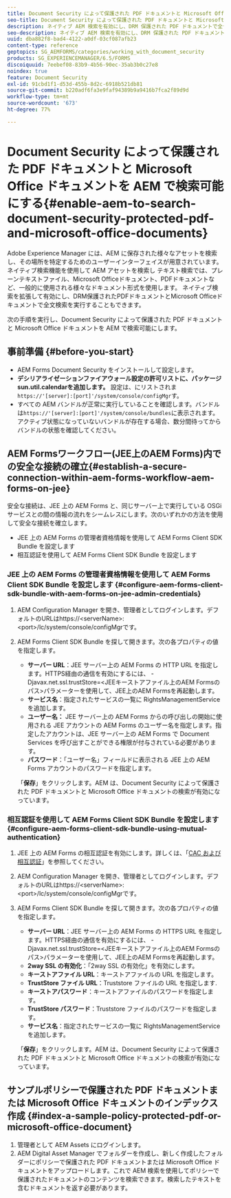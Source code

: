 ```yaml
---
title: Document Security によって保護された PDF ドキュメントと Microsoft Office ドキュメントを AEM で検索可能にする
seo-title: Document Security によって保護された PDF ドキュメントと Microsoft Office ドキュメントを AEM で検索可能にする
description: ネイティブ AEM 検索を有効にし、DRM 保護された PDF ドキュメントで全テキストの検索を実行する方法について説明します。
seo-description: ネイティブ AEM 検索を有効にし、DRM 保護された PDF ドキュメントで全テキストの検索を実行する方法について説明します。
uuid: dba882f8-bad4-4122-a0df-03cf087afb23
content-type: reference
geptopics: SG_AEMFORMS/categories/working_with_document_security
products: SG_EXPERIENCEMANAGER/6.5/FORMS
discoiquuid: 7eebef08-83b9-4b56-90ec-35ab3b0c27e8
noindex: true
feature: Document Security
exl-id: 91cbd1f1-d53d-455b-8d2c-6918b521db81
source-git-commit: b220adf6fa3e9faf94389b9a9416b7fca2f89d9d
workflow-type: tm+mt
source-wordcount: '673'
ht-degree: 77%

---
```


# Document Security によって保護された PDF ドキュメントと Microsoft Office ドキュメントを AEM で検索可能にする{#enable-aem-to-search-document-security-protected-pdf-and-microsoft-office-documents}

Adobe Experience Manager には、AEM に保存された様々なアセットを検索し、その場所を特定するためのユーザーインターフェイスが用意されています。ネイティブ検索機能を使用して AEM アセットを検索し  テキスト検索では、プレーンテキストファイル、Microsoft Officeドキュメント、PDFドキュメントなど、一般的に使用される様々なドキュメント形式を使用します。 ネイティブ検索を拡張して有効にし、DRM保護されたPDFドキュメントとMicrosoft Officeドキュメントで全文検索を実行することもできます。

次の手順を実行し、Document Security によって保護された PDF ドキュメントと Microsoft Office ドキュメントを AEM で検索可能にします。

## 事前準備 {#before-you-start}

* AEM Forms Document Security をインストールして設定します。
* **デシリアライゼーションファイアウォール設定の許可リストに、パッケージsun.util.calendarを追加します。** 設定は、にリストされま `https://'[server]:[port]'/system/console/configMgr`す。
* すべての AEM バンドルが正常に実行していることを確認します。バンドルは`https://'[server]:[port]'/system/console/bundles`に表示されます。 アクティブ状態になっていないバンドルが存在する場合、数分間待ってからバンドルの状態を確認してください。

## AEM Formsワークフロー(JEE上のAEM Forms)内での安全な接続の確立{#establish-a-secure-connection-within-aem-forms-workflow-aem-forms-on-jee}

安全な接続は、JEE 上の AEM Forms と、同じサーバー上で実行している OSGi サービスとの間の情報の流れをシームレスにします。次のいずれかの方法を使用して安全な接続を確立します。

* JEE 上の AEM Forms の管理者資格情報を使用して AEM Forms Client SDK Bundle を設定します
* 相互認証を使用して AEM Forms Client SDK Bundle を設定します

### JEE 上の AEM Forms の管理者資格情報を使用して AEM Forms Client SDK Bundle を設定します {#configure-aem-forms-client-sdk-bundle-with-aem-forms-on-jee-admin-credentials}

1. AEM Configuration Manager を開き、管理者としてログインします。デフォルトのURLはhttps://&lt;serverName>:&lt;port>/lc/system/console/configMgrです。
1. AEM Forms Client SDK Bundle を探して開きます。次の各プロパティの値を指定します。

   * **サーバー URL**：JEE サーバー上の AEM Forms の HTTP URL を指定します。HTTPS経由の通信を有効にするには、 -Djavax.net.ssl.trustStore=&lt;JEEキーストアファイル上のAEM Formsのパス>パラメーターを使用して、JEE上のAEM Formsを再起動します。
   * **サービス名**：指定されたサービスの一覧に RightsManagementService を追加します。
   * **ユーザー名：** JEE サーバー上の AEM Forms からの呼び出しの開始に使用される JEE アカウントの AEM Forms のユーザー名を指定します。指定したアカウントは、JEE サーバー上の AEM Forms で Document Services を呼び出すことができる権限が付与されている必要があります。
   * **パスワード**：「ユーザー名」フィールドに表示される JEE 上の AEM Forms アカウントのパスワードを指定します。

   「**保存**」をクリックします。AEM は、Document Security によって保護された PDF ドキュメントと Microsoft Office ドキュメントの検索が有効になっています。

### 相互認証を使用して AEM Forms Client SDK Bundle を設定します  {#configure-aem-forms-client-sdk-bundle-using-mutual-authentication}

1. JEE 上の AEM Forms の相互認証を有効にします。詳しくは、「[CAC および相互認証](https://helpx.adobe.com/jp/livecycle/kb/cac-mutual-authentication.html)」を参照してください。
1. AEM Configuration Manager を開き、管理者としてログインします。デフォルトのURLはhttps://&lt;serverName>:&lt;port>/lc/system/console/configMgrです。
1. AEM Forms Client SDK Bundle を探して開きます。次の各プロパティの値を指定します。

   * **サーバー URL**：JEE サーバー上の AEM Forms の HTTPS URL を指定します。HTTPS経由の通信を有効にするには、 -Djavax.net.ssl.trustStore=&lt;JEEキーストアファイル上のAEM Formsのパス>パラメーターを使用して、JEE上のAEM Formsを再起動します。
   * **2way SSL の有効化**：「2way SSL の有効化」を有効にします。
   * **キーストアファイル URL**：キーストアファイルの URL を指定します。
   * **TrustStore ファイル URL**：Truststore ファイルの URL を指定します.
   * **キーストアパスワード**：キーストアファイルのパスワードを指定します。
   * **TrustStore パスワード**：Truststore ファイルのパスワードを指定します。
   * **サービス名**：指定されたサービスの一覧に RightsManagementService を追加します。

   「**保存**」をクリックします。AEM は、Document Security によって保護された PDF ドキュメントと Microsoft Office ドキュメントの検索が有効になっています。

## サンプルポリシーで保護された PDF ドキュメントまたは Microsoft Office ドキュメントのインデックス作成  {#index-a-sample-policy-protected-pdf-or-microsoft-office-document}

1. 管理者として AEM Assets にログインします。
1. AEM Digital Asset Manager でフォルダーを作成し、新しく作成したフォルダーにポリシーで保護された PDF ドキュメントまたは Microsoft Office ドキュメントをアップロードします。これで AEM 検索を使用してポリシーで保護されたドキュメントのコンテンツを検索できます。検索したテキストを含むドキュメントを返す必要があります。

